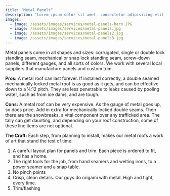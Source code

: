 ```yaml
---
title: "Metal Panels"
description: "Lorem ipsum dolor sit amet, consectetur adipisicing elit, sed do eiusmod tempor incididunt ut labore et dolore magna aliqua. Ut enim ad minim veniam, quis nostrud exercitation ullamco laboris nisi ut aliquip ex ea commodo consequat. Duis aute irure dolor in reprehenderit in voluptate velit esse cillum dolore eu fugiat nulla pariatur. Excepteur sint occaecat cupidatat non proident, sunt in culpa qui officia deserunt mollit anim id est laborum."
images:
  - image: /assets/images/services/metal-panels-hero.JPG
  - image: /assets/images/services/metal-panels.jpg
  - image: /assets/images/services/metal-panels2.jpg
  - image: /assets/images/services/metal-panels3.jpg
---
```

<div class="content">
  <p>Metal panels come in all shapes and sizes: corrugated, single or double lock standing seam, mechanical or snap lock standing seam, screw-down panels, different gauges, and all sorts of colors.  We work with several local suppliers that manufacture panels and custom trim.</p>

  <p><strong>Pros:</strong> A metal roof can last forever.  If installed correctly, a double seamed mechanically locked metal roof is as good as it gets, and can be effective down to a ¼:12 pitch.  They are less penetrable to leaks caused by pooling water, such as from ice dams, and are tough.</p>

  <p><strong>Cons:</strong> A metal roof can be very expensive.  As the gauge of metal goes up, so does price.  Add in extra for mechanically locked double seams.  Then there are the snowbreaks, a vital component over any trafficked area.  The tally can get daunting, and depending on your roof construction, some of these line items are not optional.</p>

  <p><strong>The Craft:</strong>  Each step, from planning to install, makes our metal roofs a work of art that stand the test of time:</p>

  <ol>
  <li>A careful layout plan for panels and trim.  Each piece is ordered to fit, and has a home.</li>
  <li>The right tools for the job, from hand seamers and welting irons, to a power seamer and a snap table.</li>
  <li>No pinch points</li>
  <li>Crisp, clean details.  Our guys do origami with metal.  High and tight, every time.</li>
  <li>Trim/flashing</li>
  </ol>
</div>
